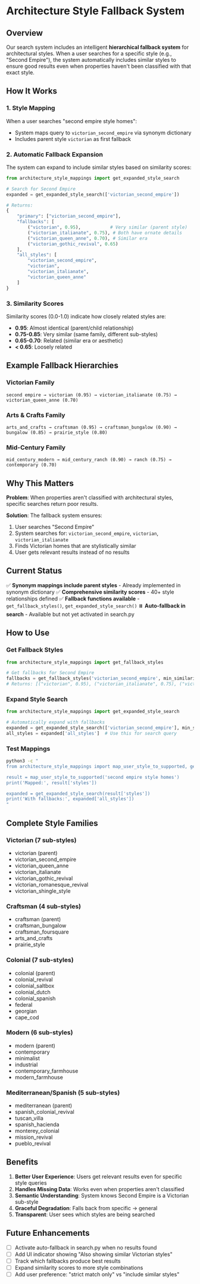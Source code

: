 # Architecture Style Fallback System

## Overview

Our search system includes an intelligent **hierarchical fallback system** for architectural styles. When a user searches for a specific style (e.g., "Second Empire"), the system automatically includes similar styles to ensure good results even when properties haven't been classified with that exact style.

## How It Works

### 1. Style Mapping
When a user searches "second empire style homes":
- System maps query to `victorian_second_empire` via synonym dictionary
- Includes parent style `victorian` as first fallback

### 2. Automatic Fallback Expansion
The system can expand to include similar styles based on similarity scores:

```python
from architecture_style_mappings import get_expanded_style_search

# Search for Second Empire
expanded = get_expanded_style_search(['victorian_second_empire'])

# Returns:
{
    "primary": ["victorian_second_empire"],
    "fallbacks": [
        ("victorian", 0.95),           # Very similar (parent style)
        ("victorian_italianate", 0.75), # Both have ornate details
        ("victorian_queen_anne", 0.70), # Similar era
        ("victorian_gothic_revival", 0.65)
    ],
    "all_styles": [
        "victorian_second_empire",
        "victorian",
        "victorian_italianate",
        "victorian_queen_anne"
    ]
}
```

### 3. Similarity Scores

Similarity scores (0.0-1.0) indicate how closely related styles are:
- **0.95**: Almost identical (parent/child relationship)
- **0.75-0.85**: Very similar (same family, different sub-styles)
- **0.65-0.70**: Related (similar era or aesthetic)
- **< 0.65**: Loosely related

## Example Fallback Hierarchies

### Victorian Family
```
second empire → victorian (0.95) → victorian_italianate (0.75) → victorian_queen_anne (0.70)
```

### Arts & Crafts Family
```
arts_and_crafts → craftsman (0.95) → craftsman_bungalow (0.90) → bungalow (0.85) → prairie_style (0.80)
```

### Mid-Century Family
```
mid_century_modern → mid_century_ranch (0.90) → ranch (0.75) → contemporary (0.70)
```

## Why This Matters

**Problem**: When properties aren't classified with architectural styles, specific searches return poor results.

**Solution**: The fallback system ensures:
1. User searches "Second Empire"
2. System searches for: `victorian_second_empire`, `victorian`, `victorian_italianate`
3. Finds Victorian homes that are stylistically similar
4. User gets relevant results instead of no results

## Current Status

✅ **Synonym mappings include parent styles** - Already implemented in synonym dictionary
✅ **Comprehensive similarity scores** - 40+ style relationships defined
✅ **Fallback functions available** - `get_fallback_styles()`, `get_expanded_style_search()`
⏸️ **Auto-fallback in search** - Available but not yet activated in search.py

## How to Use

### Get Fallback Styles
```python
from architecture_style_mappings import get_fallback_styles

# Get fallbacks for Second Empire
fallbacks = get_fallback_styles('victorian_second_empire', min_similarity=0.70)
# Returns: [("victorian", 0.95), ("victorian_italianate", 0.75), ("victorian_queen_anne", 0.70)]
```

### Expand Style Search
```python
from architecture_style_mappings import get_expanded_style_search

# Automatically expand with fallbacks
expanded = get_expanded_style_search(['victorian_second_empire'], min_similarity=0.70)
all_styles = expanded['all_styles']  # Use this for search query
```

### Test Mappings
```bash
python3 -c "
from architecture_style_mappings import map_user_style_to_supported, get_expanded_style_search

result = map_user_style_to_supported('second empire style homes')
print('Mapped:', result['styles'])

expanded = get_expanded_style_search(result['styles'])
print('With fallbacks:', expanded['all_styles'])
"
```

## Complete Style Families

### Victorian (7 sub-styles)
- victorian (parent)
- victorian_second_empire
- victorian_queen_anne
- victorian_italianate
- victorian_gothic_revival
- victorian_romanesque_revival
- victorian_shingle_style

### Craftsman (4 sub-styles)
- craftsman (parent)
- craftsman_bungalow
- craftsman_foursquare
- arts_and_crafts
- prairie_style

### Colonial (7 sub-styles)
- colonial (parent)
- colonial_revival
- colonial_saltbox
- colonial_dutch
- colonial_spanish
- federal
- georgian
- cape_cod

### Modern (6 sub-styles)
- modern (parent)
- contemporary
- minimalist
- industrial
- contemporary_farmhouse
- modern_farmhouse

### Mediterranean/Spanish (5 sub-styles)
- mediterranean (parent)
- spanish_colonial_revival
- tuscan_villa
- spanish_hacienda
- monterey_colonial
- mission_revival
- pueblo_revival

## Benefits

1. **Better User Experience**: Users get relevant results even for specific style queries
2. **Handles Missing Data**: Works even when properties aren't classified
3. **Semantic Understanding**: System knows Second Empire is a Victorian sub-style
4. **Graceful Degradation**: Falls back from specific → general
5. **Transparent**: User sees which styles are being searched

## Future Enhancements

- [ ] Activate auto-fallback in search.py when no results found
- [ ] Add UI indicator showing "Also showing similar Victorian styles"
- [ ] Track which fallbacks produce best results
- [ ] Expand similarity scores to more style combinations
- [ ] Add user preference: "strict match only" vs "include similar styles"
